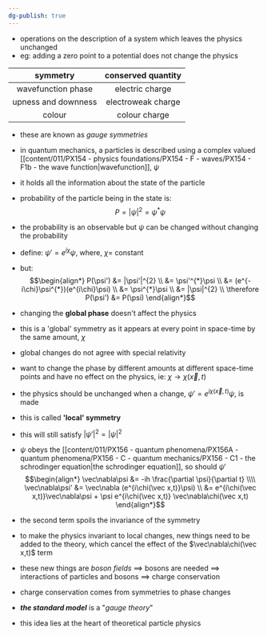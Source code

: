 ```yaml
---
dg-publish: true
---
```


- operations on the description of a system which leaves the physics unchanged
- eg: adding a zero point to a potential does not change the physics

|      symmetry       | conserved quantity |
| :-----------------: | :----------------: |
| wavefunction phase  |  electric charge   |
| upness and downness | electroweak charge |
|       colour        |   colour charge    |
- these are known as *gauge symmetries*

- in quantum mechanics, a particles is described using a complex valued [[content/011/PX154 - physics foundations/PX154 - F - waves/PX154 - F1b - the wave function\|wavefunction]], $\psi$
- it holds all the information about the state of the particle
- probability of the particle being in the state is: 
$$P = |\psi|^{2} = \psi^{*}\psi$$
- the probability is an observable but $\psi$ can be changed without changing the probability
- define: $\psi' = e^{i\chi}\psi$, where, $\chi=$ constant
- but: 
$$\begin{align*}
	P(\psi') &= |\psi'|^{2} \\
	&= \psi'^{*}\psi \\
	&= (e^{-i\chi}\psi^{*})(e^{i\chi}\psi) \\
	&= \psi^{*}\psi \\
	&= |\psi|^{2} \\
	\therefore P(\psi') &= P(\psi)
\end{align*}$$
- changing the **global phase** doesn't affect the physics
- this is a 'global' symmetry as it appears at every point in space-time by the same amount, $\chi$ 

- global changes do not agree with special relativity
- want to change the phase by different amounts at different space-time points and have no effect on the physics, ie: $\chi\to\chi(\vec x, t)$ 
- the physics should be unchanged when a change, $\psi' = e^{i\chi(\vec x,t)}\psi$, is made
- this is called **'local' symmetry**
- this will still satisfy $|\psi'|^{2} = |\psi|^{2}$ 
- $\psi$ obeys the [[content/011/PX156 - quantum phenomena/PX156A - quantum phenomena/PX156 - C - quantum mechanics/PX156 - C1 - the schrodinger equation\|the schrodinger equation]], so should $\psi'$
$$\begin{align*}
		\vec\nabla\psi &= -ih \frac{\partial \psi}{\partial t} \\\\
		\vec\nabla\psi' &= \vec\nabla (e^{i\chi(\vec x,t)}\psi) \\
		&= e^{i\chi(\vec x,t)}\vec\nabla\psi + \psi e^{i\chi(\vec x,t)} \vec\nabla\chi(\vec x,t)
	\end{align*}$$
- the second term spoils the invariance of the symmetry

- to make the physics invariant to local changes, new things need to be added to the theory, which cancel the effect of the $\vec\nabla\chi(\vec x,t)$ term
- these new things are *boson fields* $\implies$ bosons are needed $\implies$ interactions of particles and bosons $\implies$ charge conservation
- charge conservation comes from symmetries to phase changes
- ***the standard model*** is a "*gauge theory*"
- this idea lies at the heart of theoretical particle physics